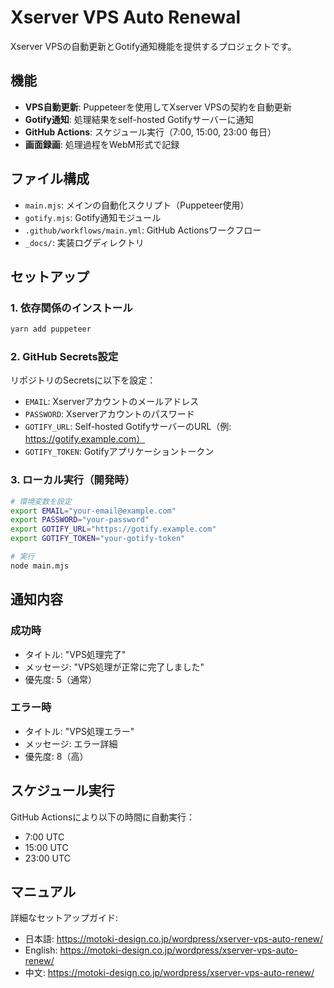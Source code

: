 # Xserver VPS Auto Renewal

Xserver VPSの自動更新とGotify通知機能を提供するプロジェクトです。

## 機能

- **VPS自動更新**: Puppeteerを使用してXserver VPSの契約を自動更新
- **Gotify通知**: 処理結果をself-hosted Gotifyサーバーに通知
- **GitHub Actions**: スケジュール実行（7:00, 15:00, 23:00 毎日）
- **画面録画**: 処理過程をWebM形式で記録

## ファイル構成

- `main.mjs`: メインの自動化スクリプト（Puppeteer使用）
- `gotify.mjs`: Gotify通知モジュール
- `.github/workflows/main.yml`: GitHub Actionsワークフロー
- `_docs/`: 実装ログディレクトリ

## セットアップ

### 1. 依存関係のインストール
```bash
yarn add puppeteer
```

### 2. GitHub Secrets設定
リポジトリのSecretsに以下を設定：

- `EMAIL`: Xserverアカウントのメールアドレス
- `PASSWORD`: Xserverアカウントのパスワード
- `GOTIFY_URL`: Self-hosted GotifyサーバーのURL（例: https://gotify.example.com）
- `GOTIFY_TOKEN`: Gotifyアプリケーショントークン

### 3. ローカル実行（開発時）
```bash
# 環境変数を設定
export EMAIL="your-email@example.com"
export PASSWORD="your-password"
export GOTIFY_URL="https://gotify.example.com"
export GOTIFY_TOKEN="your-gotify-token"

# 実行
node main.mjs
```

## 通知内容

### 成功時
- タイトル: "VPS処理完了"
- メッセージ: "VPS処理が正常に完了しました"
- 優先度: 5（通常）

### エラー時
- タイトル: "VPS処理エラー"
- メッセージ: エラー詳細
- 優先度: 8（高）

## スケジュール実行

GitHub Actionsにより以下の時間に自動実行：
- 7:00 UTC
- 15:00 UTC
- 23:00 UTC

## マニュアル

詳細なセットアップガイド:
- 日本語: https://motoki-design.co.jp/wordpress/xserver-vps-auto-renew/
- English: https://motoki-design.co.jp/wordpress/xserver-vps-auto-renew/
- 中文: https://motoki-design.co.jp/wordpress/xserver-vps-auto-renew/

